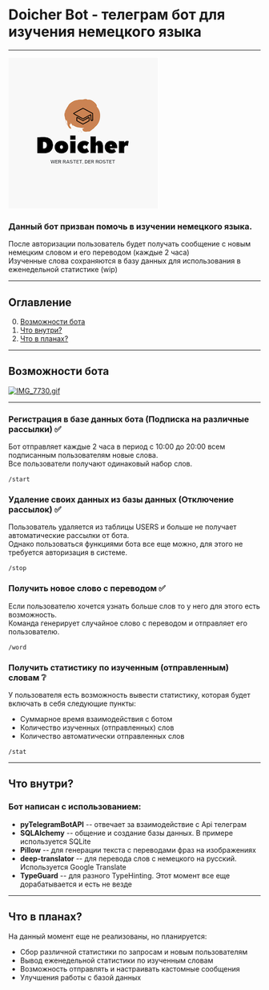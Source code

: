 # Doicher Bot - телеграм бот для изучения немецкого языка
____


![logo](images/logo.png)

### Данный бот призван помочь в изучении немецкого языка.    
После авторизации пользователь будет получать сообщение с новым немецким словом и его переводом (каждые 2 часа)    
Изученные слова сохраняются в базу данных для использования в еженедельной статистике (wip)
____

## Оглавление

0. [Возможности бота](#Возможности-бота)
1. [Что внутри?](#Что-внутри?)
2. [Что в планах?](#Что-в-планах?)

____

## Возможности бота

[![IMG_7730.gif](https://s4.gifyu.com/images/IMG_7730.gif)](https://gifyu.com/image/STmHi)

____

### Регистрация в базе данных бота (Подписка на различные рассылки) ✅    
Бот отправляет каждые 2 часа в период с 10:00 до 20:00 всем подписанным пользователям новые слова.    
Все пользователи получают одинаковый набор слов.
```
/start
```

### Удаление своих данных из базы данных (Отключение рассылок) ✅
Пользователь удаляется из таблицы USERS и больше не получает автоматические рассылки от бота.    
Однако пользоваться функциями бота все еще можно, для этого не требуется авторизация в системе.
```
/stop
```

### Получить новое слово с переводом ✅
Если пользователю хочется узнать больше слов то у него для этого есть возможность.    
Команда генерирует случайное слово с переводом и отправляет его пользователю.
```
/word
```

### Получить статистику по изученным (отправленным) словам ❔
У пользователя есть возможность вывести статистику, которая будет включать в себя следующие пункты:
* Суммарное время взаимодействия с ботом
* Количество изученных (отправленных) слов
* Количество автоматически отправленных слов
```
/stat
```
____

## Что внутри?

### Бот написан с использованием:

* **pyTelegramBotAPI** -- отвечает за взаимодействие с Api телеграм
* **SQLAlchemy** -- общение и создание базы данных. В примере используется SQLite
* **Pillow** -- для генерации текста с переводами фраз на изображениях
* **deep-translator** -- для перевода слов с немецкого на русский. Используется Google Translate
* **TypeGuard** -- для разного TypeHinting. Этот момент все еще дорабатывается и есть не везде

____

## Что в планах?

На данный момент еще не реализованы, но планируется:

* Сбор различной статистики по запросам и новым пользователям
* Вывод еженедельной статистики по изученным словам
* Возможность отправлять и настраивать кастомные сообщения
* Улучшения работы с базой данных